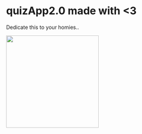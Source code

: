 # quizApp2.0 made with <3 
Dedicate this to your homies..


<img src="[/images/output/video1.gif](https://github.com/thedemonKingx1337/quizApp2.0/assets/43701328/f8ece258-ff42-4dc0-8309-84c67d9008a9)" width="250" height="250"/>
